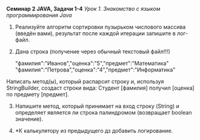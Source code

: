 **Семинар 2 JAVA, Задачи 1-4**
*Урок 1. Знакомство с языком программирования Java*

1. Реализуйте алгоритм сортировки пузырьком числового массива (введён вами),
результат после каждой итерации запишите в лог-файл.

2. Дана строка (получение через обычный текстовый файл!!!)

    "фамилия":"Иванов","оценка":"5","предмет":"Математика"
    "фамилия":"Петрова","оценка":"4","предмет":"Информатика"

Написать метод(ы), который распарсит строку и, используя StringBuilder, создаст строки вида:
    Студент [фамилия] получил [оценка] по предмету [предмет].

3. Напишите метод, который принимает на вход строку (String) и определяет является ли строка палиндромом (возвращает boolean значение).

4. *К калькулятору из предыдущего дз добавить логирование.